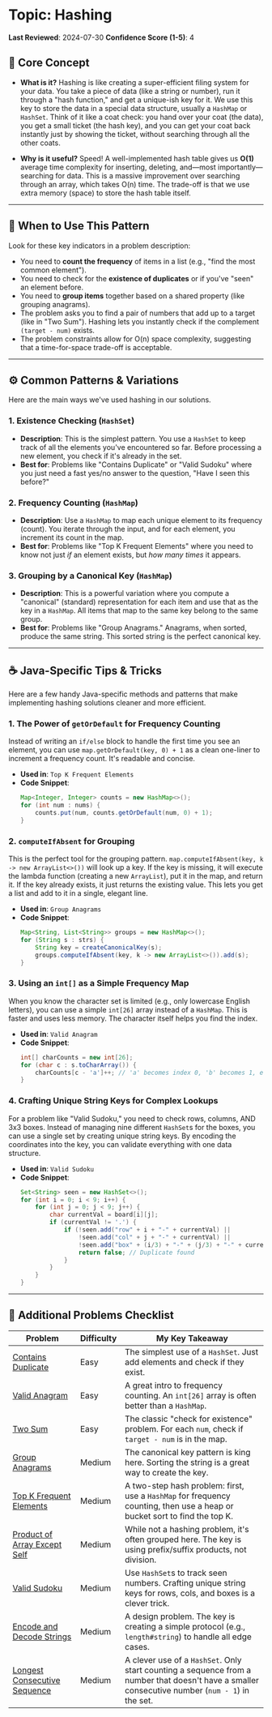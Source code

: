 # Topic: Hashing

**Last Reviewed**: 2024-07-30
**Confidence Score (1-5)**: 4

## 🎯 Core Concept

* **What is it?** Hashing is like creating a super-efficient filing system for your data. You take a piece of data (like a string or number), run it through a "hash function," and get a unique-ish key for it. We use this key to store the data in a special data structure, usually a `HashMap` or `HashSet`. Think of it like a coat check: you hand over your coat (the data), you get a small ticket (the hash key), and you can get your coat back instantly just by showing the ticket, without searching through all the other coats.

* **Why is it useful?** Speed! A well-implemented hash table gives us **O(1)** average time complexity for inserting, deleting, and—most importantly—searching for data. This is a massive improvement over searching through an array, which takes O(n) time. The trade-off is that we use extra memory (space) to store the hash table itself.

---

## 🤔 When to Use This Pattern

Look for these key indicators in a problem description:

* You need to **count the frequency** of items in a list (e.g., "find the most common element").
* You need to check for the **existence of duplicates** or if you've "seen" an element before.
* You need to **group items** together based on a shared property (like grouping anagrams).
* The problem asks you to find a pair of numbers that add up to a target (like in "Two Sum"). Hashing lets you instantly check if the complement `(target - num)` exists.
* The problem constraints allow for O(n) space complexity, suggesting that a time-for-space trade-off is acceptable.

---

## ⚙️ Common Patterns & Variations

Here are the main ways we've used hashing in our solutions.

### 1. Existence Checking (`HashSet`)

* **Description**: This is the simplest pattern. You use a `HashSet` to keep track of all the elements you've encountered so far. Before processing a new element, you check if it's already in the set.
* **Best for**: Problems like "Contains Duplicate" or "Valid Sudoku" where you just need a fast yes/no answer to the question, "Have I seen this before?"

### 2. Frequency Counting (`HashMap`)

* **Description**: Use a `HashMap` to map each unique element to its frequency (count). You iterate through the input, and for each element, you increment its count in the map.
* **Best for**: Problems like "Top K Frequent Elements" where you need to know not just *if* an element exists, but *how many times* it appears.

### 3. Grouping by a Canonical Key (`HashMap`)

* **Description**: This is a powerful variation where you compute a "canonical" (standard) representation for each item and use that as the key in a `HashMap`. All items that map to the same key belong to the same group.
* **Best for**: Problems like "Group Anagrams." Anagrams, when sorted, produce the same string. This sorted string is the perfect canonical key.

---

## ☕ Java-Specific Tips & Tricks

Here are a few handy Java-specific methods and patterns that make implementing hashing solutions cleaner and more efficient.

### 1. The Power of `getOrDefault` for Frequency Counting
Instead of writing an `if/else` block to handle the first time you see an element, you can use `map.getOrDefault(key, 0) + 1` as a clean one-liner to increment a frequency count. It's readable and concise.

* **Used in**: `Top K Frequent Elements`
* **Code Snippet**:
    ```java
    Map<Integer, Integer> counts = new HashMap<>();
    for (int num : nums) {
        counts.put(num, counts.getOrDefault(num, 0) + 1);
    }
    ```

### 2. `computeIfAbsent` for Grouping
This is the perfect tool for the grouping pattern. `map.computeIfAbsent(key, k -> new ArrayList<>())` will look up a key. If the key is missing, it will execute the lambda function (creating a new `ArrayList`), put it in the map, and return it. If the key already exists, it just returns the existing value. This lets you get a list and add to it in a single, elegant line.

* **Used in**: `Group Anagrams`
* **Code Snippet**:
    ```java
    Map<String, List<String>> groups = new HashMap<>();
    for (String s : strs) {
        String key = createCanonicalKey(s);
        groups.computeIfAbsent(key, k -> new ArrayList<>()).add(s);
    }
    ```

### 3. Using an `int[]` as a Simple Frequency Map
When you know the character set is limited (e.g., only lowercase English letters), you can use a simple `int[26]` array instead of a `HashMap`. This is faster and uses less memory. The character itself helps you find the index.

* **Used in**: `Valid Anagram`
* **Code Snippet**:
    ```java
    int[] charCounts = new int[26];
    for (char c : s.toCharArray()) {
        charCounts[c - 'a']++; // 'a' becomes index 0, 'b' becomes 1, etc.
    }
    ```

### 4. Crafting Unique String Keys for Complex Lookups
For a problem like "Valid Sudoku," you need to check rows, columns, AND 3x3 boxes. Instead of managing nine different `HashSet`s for the boxes, you can use a single set by creating unique string keys. By encoding the coordinates into the key, you can validate everything with one data structure.

* **Used in**: `Valid Sudoku`
* **Code Snippet**:
    ```java
    Set<String> seen = new HashSet<>();
    for (int i = 0; i < 9; i++) {
        for (int j = 0; j < 9; j++) {
            char currentVal = board[i][j];
            if (currentVal != '.') {
                if (!seen.add("row" + i + "-" + currentVal) ||
                    !seen.add("col" + j + "-" + currentVal) ||
                    !seen.add("box" + (i/3) + "-" + (j/3) + "-" + currentVal)) {
                    return false; // Duplicate found
                }
            }
        }
    }
    ```

---

## 🔗 Additional Problems Checklist

| Problem                                       | Difficulty | My Key Takeaway                                                              |
| --------------------------------------------- | ---------- | ---------------------------------------------------------------------------- |
| [Contains Duplicate](https://leetcode.com/problems/contains-duplicate/) | Easy       | The simplest use of a `HashSet`. Just add elements and check if they exist.  |
| [Valid Anagram](https://leetcode.com/problems/valid-anagram/) | Easy       | A great intro to frequency counting. An `int[26]` array is often better than a `HashMap`. |
| [Two Sum](https://leetcode.com/problems/two-sum/) | Easy       | The classic "check for existence" problem. For each `num`, check if `target - num` is in the map. |
| [Group Anagrams](https://leetcode.com/problems/group-anagrams/) | Medium     | The canonical key pattern is king here. Sorting the string is a great way to create the key. |
| [Top K Frequent Elements](https://leetcode.com/problems/top-k-frequent-elements/) | Medium     | A two-step hash problem: first, use a `HashMap` for frequency counting, then use a heap or bucket sort to find the top K. |
| [Product of Array Except Self](https://leetcode.com/problems/product-of-array-except-self/) | Medium     | While not a hashing problem, it's often grouped here. The key is using prefix/suffix products, not division. |
| [Valid Sudoku](https://leetcode.com/problems/valid-sudoku/) | Medium     | Use `HashSet`s to track seen numbers. Crafting unique string keys for rows, cols, and boxes is a clever trick. |
| [Encode and Decode Strings](https://leetcode.com/problems/encode-and-decode-strings/) | Medium     | A design problem. The key is creating a simple protocol (e.g., `length#string`) to handle all edge cases. |
| [Longest Consecutive Sequence](https://leetcode.com/problems/longest-consecutive-sequence/) | Medium     | A clever use of a `HashSet`. Only start counting a sequence from a number that doesn't have a smaller consecutive number (`num - 1`) in the set. |
